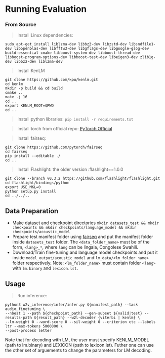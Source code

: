 # Running Evaluation

### From Source

> Install Linux dependencies: 
```
sudo apt-get install liblzma-dev libbz2-dev libzstd-dev libsndfile1-dev libopenblas-dev libfftw3-dev libgflags-dev libgoogle-glog-dev build-essential cmake libboost-system-dev libboost-thread-dev libboost-program-options-dev libboost-test-dev libeigen3-dev zlib1g-dev libbz2-dev liblzma-dev
```

> Install KenLM
```
git clone https://github.com/kpu/kenlm.git
cd kenlm
mkdir -p build && cd build
cmake .. 
make -j 16
cd ..
export KENLM_ROOT=$PWD
cd ..
```

> Install python libraries:  ```pip install -r requirements.txt```

> Install torch from official repo: [PyTorch Official](https://pytorch.org/get-started/locally/)

> Install fairseq: 
```
git clone https://github.com/pytorch/fairseq
cd fairseq
pip install --editable ./
cd ..
```
> Install Flashlight: the older version :flashlight==1.0.0

```
git clone --branch v0.3.2 https://github.com/flashlight/flashlight.git
cd flashlight/bindings/python
export USE_MKL=0
python setup.py install
cd ../../..
```

## Data Preparation
- Make dataset and checkpoint directories ```mkdir datasets_test && mkdir checkpoints && mkdir checkpoints/language_model && mkdir checkpoints/acoustic_model```
- Prepare test manifest folder using [fairseq](https://github.com/pytorch/fairseq/tree/master/examples/wav2vec) and put the manifest folder inside ```datasets_test``` folder. The ```<data_folder_name>``` must be of the form, ```<lang>_*```, where ```lang``` can be lingala, Congolese Swahili.
- Download/Train fine-tuning and language model checkpoints and put it inside ```model_output/acoustic_model``` and ```lm_data/<lm_folder_name>``` folder respectively. Note: ```<lm_folder_name>``` must contain folder ```<lang>``` with ```lm.binary``` and ```lexicon.lst```.

## Usage
> Run inference: 
```
python3 w2v_inference/infer/infer.py ${manifest_path} --task audio_finetuning \
--nbest 1 --path ${checkpoint_path} --gen-subset ${valid|test} --results-path ${result_path} --w2l-decoder {viterbi | kenlm} \
--lm-weight 0 --word-score 0 --sil-weight 0 --criterion ctc --labels ltr --max-tokens 5000000 \
--post-process letter
```

Note that for decoding with LM, the user must specify KENLM_MODEL (path to lm.binary) and LEXICON (path to lexicon.lst).
Futher one can use the other set of arguements to change the parameters for LM decoding.
